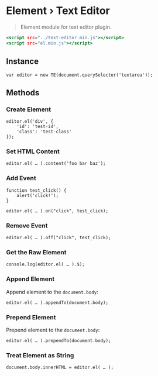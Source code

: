 Element › Text Editor
=====================

> Element module for text editor plugin.

~~~ .html
<script src="../text-editor.min.js"></script>
<script src="el.min.js"></script>
~~~

Instance
--------

~~~ .javascript
var editor = new TE(document.querySelector('textarea'));
~~~

Methods
-------

### Create Element

~~~ .javascript
editor.el('div', {
    'id': 'test-id',
    'class': 'test-class'
});
~~~

### Set HTML Content

~~~ .javascript
editor.el( … ).content('foo bar baz');
~~~

### Add Event

~~~ .javascript
function test_click() {
    alert('click!');
}

editor.el( … ).on("click", test_click);
~~~

### Remove Event

~~~ .javascript
editor.el( … ).off("click", test_click);
~~~

### Get the Raw Element

~~~ .javascript
console.log(editor.el( … ).$);
~~~

### Append Element

Append element to the `document.body`:

~~~ .javascript
editor.el( … ).appendTo(document.body);
~~~

### Prepend Element

Prepend element to the `document.body`:

~~~ .javascript
editor.el( … ).prependTo(document.body);
~~~

### Treat Element as String

~~~ .javascript
document.body.innerHTML = editor.el( … );
~~~